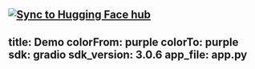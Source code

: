 [![Sync to Hugging Face hub](https://github.com/thevivotran/hugging-face-test/actions/workflows/main.yml/badge.svg)](https://github.com/thevivotran/hugging-face-test/actions/workflows/main.yml)
---
title: Demo
colorFrom: purple
colorTo: purple
sdk: gradio
sdk_version: 3.0.6
app_file: app.py
---
